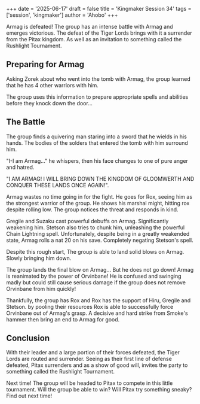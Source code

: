 +++
date = '2025-06-17'
draft = false
title = 'Kingmaker Session 34'
tags = ['session', 'kingmaker']
author = 'Ahobo'
+++

Armag is defeated! The group has an intense battle with Armag and emerges victorious.
The defeat of the Tiger Lords brings with it a surrender from the Pitax kingdom. As well
as an invitation to something called the Rushlight Tournament.

## Preparing for Armag

Asking Zorek about who went into the tomb with Armag, the group learned that he has 4 other
warriors with him.

The group uses this information to prepare appropriate spells and abilities before they
knock down the door...

## The Battle

The group finds a quivering man staring into a sword that he wields in his hands. The bodies of
the solders that entered the tomb with him surround him.

"I-I am Armag..." he whispers, then his face changes to one of pure anger and hatred.

"I AM ARMAG! I WILL BRING DOWN THE KINGDOM OF GLOOMWERTH AND CONQUER THESE LANDS ONCE AGAIN!".

Armag wastes no time going in for the fight. He goes for Rox, seeing him as the strongest warrior
of the group. He shows his marshal might, hitting rox despite rolling low. The group notices the
threat and responds in kind.

Gregile and Suzaku cast powerful debuffs on Armag. Significantly weakening him. Stetson also tries to
chunk him, unleashing the powerful Chain Lightning spell. Unfortunately, despite being in a greatly
weakended state, Armag rolls a nat 20 on his save. Completely negating Stetson's spell.

Despite this rough start, The group is able to land solid blows on Armag. Slowly bringing him down.

The group lands the final blow on Armag... But he does not go down! Armag is reanimated by the power of
Orvinbane! He is confused and swinging madly but could still cause serious damage if the group does not
remove Orvinbane from him quickly!

Thankfully, the group has Rox and Rox has the support of Hiru, Gregile and Stetson. by pooling their resources
Rox is able to successfully force Orvinbane out of Armag's grasp. A decisive and hard strike from Smoke's hammer
then bring an end to Armag for good.

## Conclusion

With their leader and a large portion of their forces defeated, the Tiger Lords are routed and surrender. Seeing as
their first line of defense defeated, Pitax surrenders and as a show of good will, invites the party to something
called the Rushlight Tournament.

Next time! The group will be headed to Pitax to compete in this little tournament. Will the group be able to win?
Will Pitax try something sneaky? Find out next time!